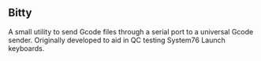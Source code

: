 ## Bitty

A small utility to send Gcode files through a serial port to a universal Gcode 
sender. Originally developed to aid in QC testing System76 Launch keyboards.